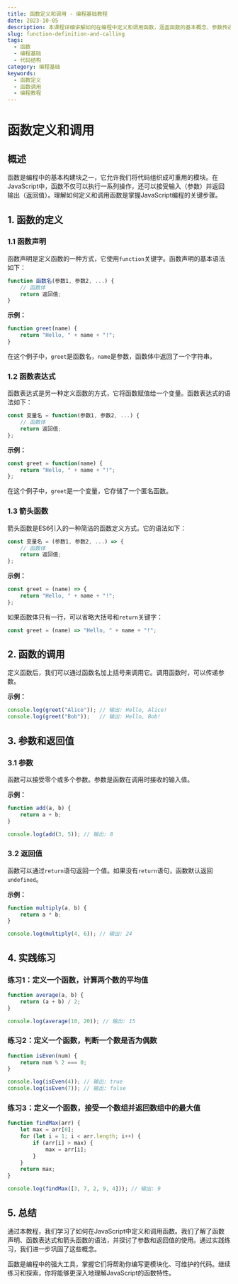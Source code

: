 ```yaml
---
title: 函数定义和调用 - 编程基础教程
date: 2023-10-05
description: 本课程详细讲解如何在编程中定义和调用函数，涵盖函数的基本概念、参数传递、返回值以及实际应用场景。
slug: function-definition-and-calling
tags:
  - 函数
  - 编程基础
  - 代码结构
category: 编程基础
keywords:
  - 函数定义
  - 函数调用
  - 编程教程
---
```


# 函数定义和调用

## 概述

函数是编程中的基本构建块之一，它允许我们将代码组织成可重用的模块。在JavaScript中，函数不仅可以执行一系列操作，还可以接受输入（参数）并返回输出（返回值）。理解如何定义和调用函数是掌握JavaScript编程的关键步骤。

## 1. 函数的定义

### 1.1 函数声明

函数声明是定义函数的一种方式，它使用`function`关键字。函数声明的基本语法如下：

```javascript
function 函数名(参数1, 参数2, ...) {
    // 函数体
    return 返回值;
}
```

**示例：**

```javascript
function greet(name) {
    return "Hello, " + name + "!";
}
```

在这个例子中，`greet`是函数名，`name`是参数，函数体中返回了一个字符串。

### 1.2 函数表达式

函数表达式是另一种定义函数的方式，它将函数赋值给一个变量。函数表达式的语法如下：

```javascript
const 变量名 = function(参数1, 参数2, ...) {
    // 函数体
    return 返回值;
};
```

**示例：**

```javascript
const greet = function(name) {
    return "Hello, " + name + "!";
};
```

在这个例子中，`greet`是一个变量，它存储了一个匿名函数。

### 1.3 箭头函数

箭头函数是ES6引入的一种简洁的函数定义方式。它的语法如下：

```javascript
const 变量名 = (参数1, 参数2, ...) => {
    // 函数体
    return 返回值;
};
```

**示例：**

```javascript
const greet = (name) => {
    return "Hello, " + name + "!";
};
```

如果函数体只有一行，可以省略大括号和`return`关键字：

```javascript
const greet = (name) => "Hello, " + name + "!";
```

## 2. 函数的调用

定义函数后，我们可以通过函数名加上括号来调用它。调用函数时，可以传递参数。

**示例：**

```javascript
console.log(greet("Alice")); // 输出: Hello, Alice!
console.log(greet("Bob"));   // 输出: Hello, Bob!
```

## 3. 参数和返回值

### 3.1 参数

函数可以接受零个或多个参数。参数是函数在调用时接收的输入值。

**示例：**

```javascript
function add(a, b) {
    return a + b;
}

console.log(add(3, 5)); // 输出: 8
```

### 3.2 返回值

函数可以通过`return`语句返回一个值。如果没有`return`语句，函数默认返回`undefined`。

**示例：**

```javascript
function multiply(a, b) {
    return a * b;
}

console.log(multiply(4, 6)); // 输出: 24
```

## 4. 实践练习

### 练习1：定义一个函数，计算两个数的平均值

```javascript
function average(a, b) {
    return (a + b) / 2;
}

console.log(average(10, 20)); // 输出: 15
```

### 练习2：定义一个函数，判断一个数是否为偶数

```javascript
function isEven(num) {
    return num % 2 === 0;
}

console.log(isEven(4)); // 输出: true
console.log(isEven(7)); // 输出: false
```

### 练习3：定义一个函数，接受一个数组并返回数组中的最大值

```javascript
function findMax(arr) {
    let max = arr[0];
    for (let i = 1; i < arr.length; i++) {
        if (arr[i] > max) {
            max = arr[i];
        }
    }
    return max;
}

console.log(findMax([3, 7, 2, 9, 4])); // 输出: 9
```

## 5. 总结

通过本教程，我们学习了如何在JavaScript中定义和调用函数。我们了解了函数声明、函数表达式和箭头函数的语法，并探讨了参数和返回值的使用。通过实践练习，我们进一步巩固了这些概念。

函数是编程中的强大工具，掌握它们将帮助你编写更模块化、可维护的代码。继续练习和探索，你将能够更深入地理解JavaScript的函数特性。
